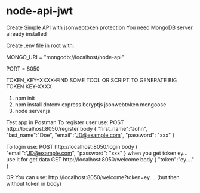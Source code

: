 # node-api-jwt
Create Simple API with jsonwebtoken protection
You need MongoDB server already installed

Create .env file in root with:

MONGO_URI = "mongodb://localhost/node-api"

PORT = 8050

TOKEN_KEY=XXXX-FIND SOME TOOL OR SCRIPT TO GENERATE BIG TOKEN KEY-XXXX

1. npm init
2. npm install dotenv express bcryptjs jsonwebtoken mongoose
3. node server.js

Test app in Postman
To register user use:
  POST http://localhost:8050/register
  body {
  "first_name":"John",
  "last_name":"Doe",
  "email":"JD@example.com",
  "password": "xxx"
  }
 
 To login use:
  POST http://localhost:8050/login
  body {
  "email":"JD@example.com",
  "password": "xxx"
  }
  when you get token ey... use it for get data
  GET http://localhost:8050/welcome
  body {
  "token":"ey...."
  }
  
  OR You can use:
  http://localhost:8050/welcome?token=ey....
  (but then without token in body)
